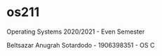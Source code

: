 # os211
Operating Systems 2020/2021 - Even Semester

Beltsazar Anugrah Sotardodo - 1906398351 - OS C
